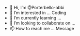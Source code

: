- 👋 Hi, I’m @Porterbello-abbi
- 👀 I’m interested in ... Coding
- 🌱 I’m currently learning ...
- 💞️ I’m looking to collaborate on ...
- 📫 How to reach me ... Message

<!---
Porterbello-abbi/Porterbello-abbi is a ✨ special ✨ repository because its `README.md` (this file) appears on your GitHub profile.
You can click the Preview link to take a look at your changes.
--->
